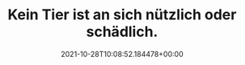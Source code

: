 ---
date: '2021-10-28T10:08:52.184478+00:00'
found_at: '2014-12-15'
found_url: http://www.schaedlings-bekaempfung.de/40_schaedlinge.html
title: Kein Tier ist an sich nützlich oder schädlich.
---